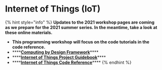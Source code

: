 # Internet of Things \(IoT\)

{% hint style="info" %}
**Updates to the 2021 workshop pages are coming as we prepare for the 2021 summer series. In the meantime, take a look at these online materials.**

* **This programming workshop will focus on the code tutorials in the code reference.**
* \*\*\*\*[**Computing by Design Framework**](https://docs.idew.org/the-cxd-framework/)\*\*\*\*
* \*\*\*\*[**Internet of Things Project Guidebook**](https://docs.idew.org/project-internet-of-things/)\*\*\*\*
* \*\*\*\*[**Internet of Things Code Reference**](https://docs.idew.org/code-internet-of-things/)\*\*\*\*
{% endhint %}

